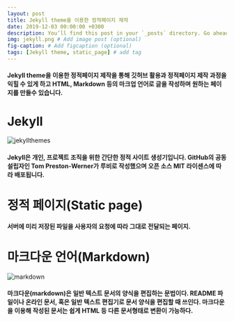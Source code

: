 ```yaml
---
layout: post
title: Jekyll theme을 이용한 정적페이지 제작
date: 2019-12-03 00:00:00 +0300
description: You’ll find this post in your `_posts` directory. Go ahead and edit it and re-build the site to see your changes. # Add post description (optional)
img: jekyll.png # Add image post (optional)
fig-caption: # Add figcaption (optional)
tags: [Jekyll theme, static_page] # add tag
---
```



#### Jekyll theme을 이용한 정적페이지 제작을 통해 깃허브 활용과 정적페이지 제작 과정을 익힐 수 있게 하고 HTML, Markdown 등의 마크업 언어로 글을 작성하며 원하는 페이지를 만들수 있습니다.

# **Jekyll**
![jekyllthemes]({{site.baseurl}}/assets/img/jekyllthemes.png)

#### Jekyll은 개인, 프로젝트 조직을 위한 간단한 정적 사이트 생성기입니다. GitHub의 공동 설립자인 Tom Preston-Werner가 루비로 작성했으며 오픈 소스 MIT 라이센스에 따라 배포됩니다.

# **정적 페이지(Static page)**
#### 서버에 미리 저장된 파일을 사용자의 요청에 따라 그대로 전달되는 페이지.

# **마크다운 언어(Markdown)**
![markdown]({{site.baseurl}}/assets/img/markdown.png)

#### 마크다운(markdown)은 일반 텍스트 문서의 양식을 편집하는 문법이다. README 파일이나 온라인 문서, 혹은 일반 텍스트 편집기로 문서 양식을 편집할 때 쓰인다. 마크다운을 이용해 작성된 문서는 쉽게 HTML 등 다른 문서형태로 변환이 가능하다.
